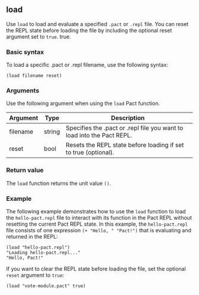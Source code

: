 ## load

Use `load` to load and evaluate a specified `.pact` or `.repl` file.
You can reset the REPL state before loading the file by including the optional reset argument set to `true`.
true.

### Basic syntax

To load a specific .pact or .repl filename, use the following syntax:

```pact
(load filename reset)
```

### Arguments

Use the following argument when using the `load` Pact function.

| Argument | Type | Description |
|----------|------|---------|
| filename | string | Specifies the .pact or .repl file you want to load into the Pact REPL.|
| reset    | bool | Resets the REPL state before loading if set to true (optional).|

### Return value

The `load` function returns the unit value `()`.

### Example

The following example demonstrates how to use the `load` function to load the `hello-pact.repl` file to interact with its function in the Pact REPL without resetting the current Pact REPL state.
In this example, the `hello-pact.repl` file consists of one expression `(+ "Hello, " "Pact!")` that is evaluating and returned in the REPL:

```pact
(load "hello-pact.repl")
"Loading hello-pact.repl..."
"Hello, Pact!"
```

If you want to clear the REPL state before loading the file, set the optional `reset` argument to `true`:

```pact
(load "vote-module.pact" true)
```
